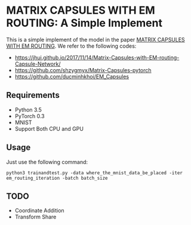 # MATRIX CAPSULES WITH EM ROUTING: A Simple Implement

This is a simple implement of the model in the paper [MATRIX CAPSULES WITH EM ROUTING](https://openreview.net/pdf?id=HJWLfGWRb). We refer to the following codes:

* https://jhui.github.io/2017/11/14/Matrix-Capsules-with-EM-routing-Capsule-Network/
* https://github.com/shzygmyx/Matrix-Capsules-pytorch
* https://github.com/ducminhkhoi/EM_Capsules

## Requirements

* Python 3.5
* PyTorch 0.3 
* MNIST
* Support Both CPU and GPU 

## Usage

Just use the following command:

```
python3 trainandtest.py -data where_the_mnist_data_be_placed -iter em_routing_iteration -batch batch_size
```

## TODO

* Coordinate Addition
* Transform Share
